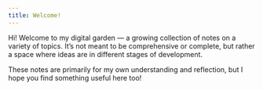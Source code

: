 ```yaml
---
title: Welcome!
---
```

Hi! Welcome to my digital garden — a growing collection of notes on a variety of topics. It’s not meant to be comprehensive or complete, but rather a space where ideas are in different stages of development.

These notes are primarily for my own understanding and reflection, but I hope you find something useful here too!
